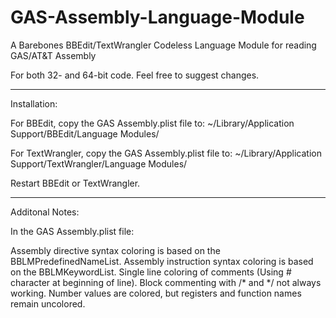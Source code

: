 # GAS-Assembly-Language-Module
A Barebones BBEdit/TextWrangler Codeless Language Module for reading GAS/AT&amp;T Assembly

For both 32- and 64-bit code. Feel free to suggest changes.



--------------
Installation:

For BBEdit, copy the GAS Assembly.plist file to:
~/Library/Application Support/BBEdit/Language Modules/

For TextWrangler, copy the GAS Assembly.plist file to:
~/Library/Application Support/TextWrangler/Language Modules/

Restart BBEdit or TextWrangler.

---------------
Additonal Notes:

In the GAS Assembly.plist file:

Assembly directive syntax coloring is based on the BBLMPredefinedNameList.
Assembly instruction syntax coloring is based on the BBLMKeywordList.
Single line coloring of comments (Using # character at beginning of line).
Block commenting with /* and */ not always working.
Number values are colored, but registers and function names remain uncolored.

